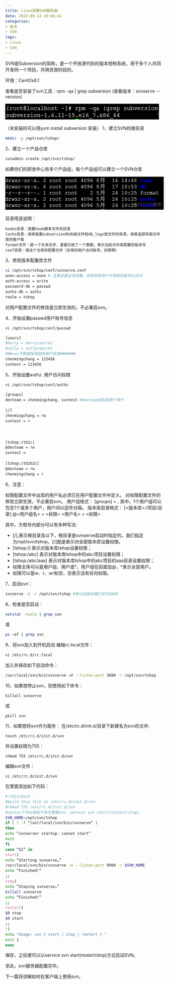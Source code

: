 ```yaml
---
title: Linux部署SVN服务器
date: 2022-09-13 19:46:42
categories: 
- 技术
- SVN
tags:
- Linux
- SVN
---
```


SVN是Subversion的简称，是一个开放源代码的版本控制系统，用于多个人共同开发同一个项目，共用资源的目的。

<!-- more-->

环境：CentOs6.1

查看是否安装了svn工具：rpm -qa | grep subversion (查看版本：svnserve --version)

![image-20220913195226438](Linux部署SVN服务器/image-20220913195226438.png)

（未安装的可以用yum install subversion 安装）
1、建立SVN的根目录

```bash
mkdir -p /opt/svn/tshop/
```

2、建立一个产品仓库

```bash
svnadmin create /opt/svn/tshop/
```

如果你们的研发中心有多个产品组，每个产品组可以建立一个SVN仓库

![image-20220913195344428](Linux部署SVN服务器/image-20220913195344428.png)

目录用途说明：

```
hooks目录：放置hook脚本文件的目录
locks目录：用来放置subversion的db锁文件和db_logs锁文件的目录，用来追踪存取文件库的客户端
format文件：是一个文本文件，里面只放了一个整数，表示当前文件库配置的版本号
conf目录：是这个仓库的配置文件（仓库的用户访问账号、权限等）
```

3、修改版本配置库文件

```bash
vi /opt/svn/tshop/conf/svnserve.conf
anon-access = none # 注意这里必须设置，否则所有用户不用密码就可以访问
auth-access = write
password-db = passwd
authz-db = authz
realm = tshop
```

对用户配置文件的修改是立即生效的，不必重启svn。

4、开始设置passwd用户账号信息

```bash
vi /opt/svn/tshop/conf/passwd
```

```bash
[users]
#harry = harryssecret
#sally = sallyssecret
###===下面是我添加的用户信息#######
chenmingchang = 123456
svntest = 123456
```

5、开始设置authz. 用户访问权限

```bash
vi /opt/svn/tshop/conf/authz
```

```bash
[groups]
devteam = chenmingchang, svntest #devteam组包括两个用户

[/]
chenmingchang = rw
svntest = r



[tshop:/tb2c]
@devteam = rw
svntest =

[tshop:/tb2b2c]
@devteam = rw
chenmingchang = r
```

6、注意：

权限配置文件中出现的用户名必须已在用户配置文件中定义。
对权限配置文件的修改立即生效，不必重启svn。
用户组格式：
[groups]
= ,
其中，1个用户组可以包含1个或多个用户，用户间以逗号分隔。
版本库目录格式：
[<版本库>:/项目/目录]
@<用户组名> = <权限>
<用户名> = <权限>

其中，方框号内部分可以有多种写法:

- [/],表示根目录及以下，根目录是svnserve启动时指定的，我们指定为/opt/svn/tshop，[/]就是表示对全部版本库设置权限。
- [tshop:/] 表示对版本库tshop设置权限；
- [tshop:/abc] 表示对版本库tshop中的abc项目设置权限；
- [tshop:/abc/aaa] 表示对版本库tshop中的abc项目的aaa目录设置权限；
- 权限主体可以是用户组、用户或*，用户组在前面加@，*表示全部用户。
- 权限可以是w、r、wr和空，空表示没有任何权限。

7、启动svn：

```bash
svnserve -d -r /opt/svn/tshop #默认的启动端口号为3690
```

8、检查是否启动：

```bash
netstat -tunlp | grep svn 
```

或

```bash
ps –ef | grep svn
```



9、将svn加入到开机启动
编辑rc.local文件：

```bash
vi /etc/rc.d/rc.local
```

加入并保存如下启动命令：

```bash
/usr/local/svn/bin/svnserve –d --listen-port 3690 -r /opt/svn/tshop
```

10、如果想停止svn，则使用如下命令：

```
killall svnserve 
```

或

```
pkill svn
```

11、如果想将svn作为服务：
在/etc/rc.d/init.d/目录下新建名为svn的文件:

```
touch /etc/rc.d/init.d/svn
```

并设置权限为755：

```
chmod 755 /etc/rc.d/init.d/svn
```

编辑svn文件：

```
vi /etc/rc.d/init.d/svn
```

在里面添加如下代码：

```bash
#!/bin/bash
#build this file in /etc/rc.d/init.d/svn
#chmod 755 /etc/rc.d/init.d/svn
#centos下可以用如下命令管理svn: service svn start(restart/stop)
SVN_HOME=/opt/svn/tshop
if [ ! -f “/usr/local/svn/bin/svnserve” ]
then
echo “svnserver startup: cannot start”
exit
fi
case “$1” in
start)
echo “Starting svnserve…”
/usr/local/svn/bin/svnserve -d --listen-port 9999 -r $SVN_HOME
echo “Finished!”
;;
stop)
echo “Stoping svnserve…”
killall svnserve
echo “Finished!”
;;
restart)
$0 stop
$0 start
;;
*)
echo "Usage: svn { start | stop | restart } "
exit 1
esac
```

保存，之后便可以以service svn start(restart/stop)方式启动SVN。

至此，svn服务器配置完毕。

下一篇将讲解如何在客户端上使用svn。
